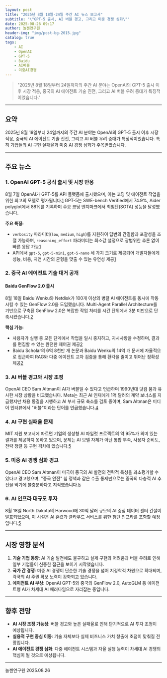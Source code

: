 ```yaml
---
layout: post
title: "2025년 8월 18일-24일 주간 AI 뉴스 보고서"
subtitle: "\"GPT-5 출시, AI 버블 경고, 그리고 미중 경쟁 심화\""
date: 2025-08-26 09:17
author: 놀젠연구원
header-img: "img/post-bg-2015.jpg"
catalog: true
tags:
    - AI
    - OpenAI
    - GPT-5
    - Baidu
    - AI버블
    - 미중AI경쟁
---
```


> "2025년 8월 18일부터 24일까지의 주간 AI 분야는 OpenAI의 GPT-5 출시 이후 시장 적응, 중국의 AI 에이전트 기술 진전, 그리고 AI 버블 우려 증대가 특징적이었습니다."

---

## 요약

2025년 8월 18일부터 24일까지의 주간 AI 분야는 OpenAI의 GPT-5 출시 이후 시장 적응, 중국의 AI 에이전트 기술 진전, 그리고 AI 버블 우려 증대가 특징적이었습니다. 특히 기업들의 AI 구현 실패율과 미중 AI 경쟁 심화가 주목받았습니다.

---

## 주요 뉴스

### 1. OpenAI GPT-5 공식 출시 및 시장 반응

8월 7일 OpenAI가 GPT-5를 API 플랫폼에 출시했으며, 이는 코딩 및 에이전트 작업을 위한 최고의 모델로 평가됩니다.[1] GPT-5는 SWE-bench Verified에서 74.9%, Aider polyglot에서 88%를 기록하며 주요 코딩 벤치마크에서 최첨단(SOTA) 성능을 달성했습니다.

**주요 특징:**
-   `verbosity` 파라미터(`low`, `medium`, `high`)를 지원하여 답변의 간결함과 포괄성을 조절 가능하며, `reasoning_effort` 파라미터는 최소값 설정으로 광범위한 추론 없이 빠른 응답 가능[1]
-   API에서 `gpt-5`, `gpt-5-mini`, `gpt-5-nano` 세 가지 크기로 제공되어 개발자들에게 성능, 비용, 지연 시간의 균형을 맞출 수 있는 유연성 제공[1]

### 2. 중국 AI 에이전트 기술 대거 공개

#### Baidu GenFlow 2.0 출시

8월 18일 Baidu Wenku와 Netdisk가 100개 이상의 병렬 AI 에이전트를 동시에 작동시킬 수 있는 GenFlow 2.0을 도입했습니다. Multi-Agent Parallel Architecture를 기반으로 구축된 GenFlow 2.0은 복잡한 작업 처리를 시간 단위에서 3분 미만으로 단축시켰습니다.[2]

**핵심 기능:**
-   사용자가 실행 중 모든 단계에서 작업을 일시 중지하고, 지시사항을 수정하며, 결과를 편집할 수 있는 완전한 제어권 제공[2]
-   Baidu Scholar의 6억 8천만 개 논문과 Baidu Wenku의 14억 개 문서에 자율적으로 접근하여 RAG와 다중 에이전트 교차 검증을 통해 환각을 줄이고 뛰어난 정확성 제공[2]

### 3. AI 버블 경고와 시장 조정

OpenAI CEO Sam Altman이 AI가 버블일 수 있다고 언급하며 1990년대 닷컴 붐과 유사한 시장 상황을 비교했습니다. Meta는 최근 AI 인재에게 1억 달러의 계약 보너스를 지급했지만 채용 동결을 시행하고 AI 부서 규모 축소를 검토 중이며, Sam Altman은 미디어 인터뷰에서 "버블"이라는 단어를 언급했습니다.[4]

### 4. AI 구현 실패율 문제

MIT 지원 보고서에 따르면 기업의 생성형 AI 파일럿 프로젝트의 약 95%가 의미 있는 결과를 제공하지 못하고 있으며, 문제는 AI 모델 자체가 아닌 통합 부족, 사용자 준비도, 전략 정렬 등 구현 격차에 있습니다.[5]

### 5. 미중 AI 경쟁 심화 경고

OpenAI CEO Sam Altman이 미국이 중국의 AI 발전의 전략적 특성을 과소평가할 수 있다고 경고했으며, "중국 안전" 칩 정책과 같은 수출 통제만으로는 중국의 다층적 AI 추진을 막기에 불충분하다고 지적했습니다.[5]

### 6. AI 인프라 대규모 투자

8월 18일 North Dakota의 Harwood에 30억 달러 규모의 AI 중심 데이터 센터 건설이 발표되었으며, 이 시설은 AI 훈련과 클라우드 서비스를 위한 첨단 인프라를 포함할 예정입니다.[5]

---

## 시장 영향 분석

1.  **기술 기업 동향**: AI 기술 발전에도 불구하고 실제 구현의 어려움과 버블 우려로 인해 일부 기업들이 신중한 접근을 보이기 시작했습니다.
2.  **국가 간 경쟁**: 미중 AI 경쟁이 단순한 기술 경쟁을 넘어 지정학적 차원으로 확대되며, 각국의 AI 주권 확보 노력이 강화되고 있습니다.
3.  **에이전트 AI 부상**: OpenAI GPT-5와 중국의 GenFlow 2.0, AutoGLM 등 에이전트형 AI가 차세대 AI 패러다임으로 자리잡는 중입니다.

---

## 향후 전망

-   **AI 시장 조정 가능성**: 버블 경고와 높은 실패율로 인해 단기적으로 AI 투자 조정이 예상됩니다.
-   **실용적 구현 중심 이동**: 기술 자체보다 실제 비즈니스 가치 창출에 초점이 맞춰질 전망입니다.
-   **AI 에이전트 경쟁 심화**: 다중 에이전트 시스템과 자율 실행 능력이 차세대 AI 경쟁의 핵심이 될 것으로 예상됩니다.

---

놀젠연구원 2025.08.26

[1]: //openai.com/ko-KR/index/introducing-gpt-5/
[2]: //en.wikipedia.org/wiki/Z.ai
[3]: //www.cnbc.com/2025/08/18/openai-sam-altman-warns-ai-market-is-in-a-bubble.html
[4]: //edition.cnn.com/2025/08/22/business/ai-vibe-shift-nightcap
[5]: //www.crescendo.ai/news/latest-ai-news-and-updates